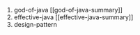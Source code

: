 1. god-of-java [[god-of-java-summary]]
2. effective-java [[effective-java-summary]]
3. design-pattern